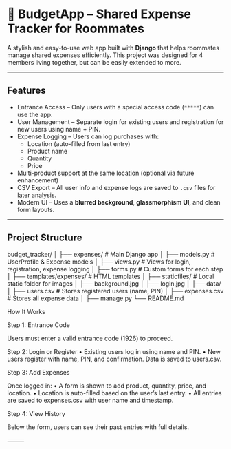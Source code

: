 # 🧾 BudgetApp – Shared Expense Tracker for Roommates

A stylish and easy-to-use web app built with **Django** that helps roommates manage shared expenses efficiently. This project was designed for 4 members living together, but can be easily extended to more.

---

## Features

- Entrance Access – Only users with a special access code (`*****`) can use the app.
- User Management – Separate login for existing users and registration for new users using name + PIN.
- Expense Logging – Users can log purchases with:
  - Location (auto-filled from last entry)
  - Product name
  - Quantity
  - Price
- Multi-product support at the same location (optional via future enhancement)
- CSV Export – All user info and expense logs are saved to `.csv` files for later analysis.
- Modern UI – Uses a **blurred background**, **glassmorphism UI**, and clean form layouts.
  
---

##  Project Structure


budget_tracker/
│
├── expenses/                   # Main Django app
│   ├── models.py               # UserProfile & Expense models
│   ├── views.py                # Views for login, registration, expense logging
│   ├── forms.py                # Custom forms for each step
│   ├── templates/expenses/     # HTML templates
│
├── staticfiles/               # Local static folder for images
│   ├── background.jpg
│   ├── login.jpg
│
├── data/
│   ├── users.csv              # Stores registered users (name, PIN)
│   ├── expenses.csv           # Stores all expense data
│
├── manage.py
└── README.md



How It Works

Step 1: Entrance Code

Users must enter a valid entrance code (1926) to proceed.

Step 2: Login or Register
	•	Existing users log in using name and PIN.
	•	New users register with name, PIN, and confirmation. Data is saved to users.csv.

Step 3: Add Expenses

Once logged in:
	•	A form is shown to add product, quantity, price, and location.
	•	Location is auto-filled based on the user’s last entry.
	•	All entries are saved to expenses.csv with user name and timestamp.

Step 4: View History

Below the form, users can see their past entries with full details.

⸻
